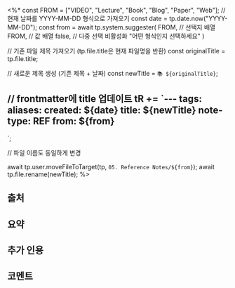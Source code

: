 <%*
  const FROM = ["VIDEO", "Lecture", "Book", "Blog", "Paper", "Web"];
  // 현재 날짜를 YYYY-MM-DD 형식으로 가져오기
  const date = tp.date.now("YYYY-MM-DD");
  const from = await tp.system.suggester(
	  FROM, // 선택지 배열
	  FROM, // 값 배열
	  false, // 다중 선택 비활성화
	  "어떤 형식인지 선택하세요"
  )
  
  // 기존 파일 제목 가져오기 (tp.file.title은 현재 파일명을 반환)
  const originalTitle = tp.file.title;
  
  // 새로운 제목 생성 (기존 제목 + 날짜)
  const newTitle = `📚 ${originalTitle}`;
  
  // frontmatter에 title 업데이트
  tR += `---
tags:
aliases: 
created: ${date}
title: ${newTitle}
note-type: REF
from: ${from}
---
`;
  
  // 파일 이름도 동일하게 변경
  
  await tp.user.moveFileToTarget(tp, `05. Reference Notes/${from}`);
  await tp.file.rename(newTitle);
%>
## 출처

## 요약

## 추가 인용

## 코멘트